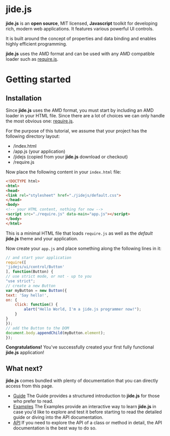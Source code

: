 jide.js
=======

**jide.js** is an **open source**, MIT licensed, **Javascript** toolkit for developing rich, modern web applications. It features various
powerful UI controls.

It is built around the concept of properties and data binding and enables highly efficient programming.

**jide.js** uses the AMD format and can be used with any AMD compatible loader such as [require.js](http://www.requirejs.org).

Getting started
===============

Installation
------------

Since **jide.js** uses the AMD format, you must start by including an AMD loader in your HTML file. Since there
are a lot of choices we can only handle the most obvious one: [require.js](http://www.requirejs.org).

For the purpose of this tutorial, we assume that your project has the following directory layout:

* /index.html
* /app.js (your application)
* /jidejs (copied from your **jide.js** download or checkout)
* /require.js

Now place the following content in your `index.html` file:

```html
<!DOCTYPE html>
<html>
<head>
<link rel="stylesheet" href="./jidejs/default.css">
</head>
<body>
<!-- your HTML content, nothing for now -->
<script src="./require.js" data-main="app.js"></script>
</body>
</html>
```

This is a minimal HTML file that loads `require.js` as well as the *default* **jide.js** theme and
your application.

Now create your `app.js` and place something along the following lines in it:

```js
// and start your application
require([
'jidejs/ui/control/Button'
], function(Button) {
// use strict mode, or not - up to you
"use strict";
// create a new Button
var myButton = new Button({
text: 'Say hello!',
on: {
    click: function() {
        alert("Hello World, I'm a jide.js programmer now!");
    }
}
});
// add the Button to the DOM
document.body.appendChild(myButton.element);
});
```

**Congratulations!** You've successfully created your first fully functional **jide.js** application!

What next?
----------

**jide.js** comes bundled with plenty of documentation that you can directly access from this page.

* [Guide](http://jidejs.jidesoft.com/guide/index.html)
  The Guide provides a structured introduction to **jide.js** for those who prefer to read.
* [Examples](http://jidejs.jidesoft.com/examples/index.html)
  The Examples provide an interactive way to learn **jide.js** in case you'd like to explore and test it before
  starting to read the detailed guide or diving into the API documentation.
* [API](http://jidejs.jidesoft.com/api/index.html)
  If you need to explore the API of a class or method in detail, the API documentation is the best way to do so.